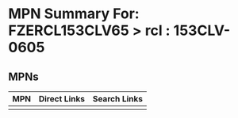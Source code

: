



# MPN Summary For: FZERCL153CLV65 > rcl : 153CLV-0605

## MPNs
  

|MPN|Direct Links|Search Links|
| :--- | :--- | :--- |
||||
